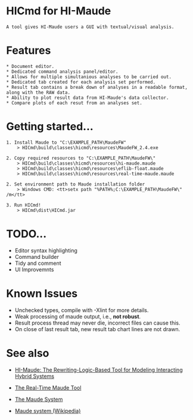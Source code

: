 # HICmd for HI-Maude
	A tool gives HI-Maude users a GUI with textual/visual analysis.
	
# Features
	* Document editor.
	* Dedicated command analysis panel/editor.
	* Allows for multiple simultanious analyses to be carried out.
	* Dedicated tab created for each analysis set performed.
	* Result tab contains a break down of analyses in a readable format, along with the RAW data.
	* Ability to plot result data from HI-Maude's data collector.
	* Compare plots of each resut from an analyses set.
	
# Getting started...
	1. Install Maude to "C:\EXAMPLE_PATH\MaudeFW"
		> HICmd\build\classes\hicmd\resources\MaudeFW_2.4.exe
		
	2. Copy required resources to "C:\EXAMPLE_PATH\MaudeFW\"
		> HICmd\build\classes\hicmd\resources\hi-maude.maude
		> HICmd\build\classes\hicmd\resources\eflib-float.maude
		> HICmd\build\classes\hicmd\resources\real-time-maude.maude
		
	2. Set environment path to Maude installation folder
		> Windows CMD: <tt>setx path "%PATH%;C:\EXAMPLE_PATH\MaudeFW\" /m</tt>
		
	3. Run HICmd!
		> HICmd\dist\HICmd.jar

# TODO...
* Editor syntax highlighting
* Command builder
* Tidy and comment
* UI Improvemnts

# Known Issues
* Unchecked types, compile with -Xlint for more details.
* Weak processing of maude output, i.e., <b>not robust</b>.
* Result process thread may never die, incorrect files can cause this.
* On close of last result tab, new result tab chart lines are not drawn.

# See also
* <a href="http://folk.uio.no/mohamf/HI-Maude/">HI-Maude: The Rewriting-Logic-Based Tool for Modeling Interacting Hybrid Systems</a>

* <a href="http://heim.ifi.uio.no/peterol/RealTimeMaude/">The Real-Time Maude Tool</a>

* <a href="http://maude.cs.illinois.edu/w/index.php?title=The_Maude_System">The Maude System</a>

* <a href="http://en.wikipedia.org/wiki/Maude_system">Maude system (Wikipedia)</a>
